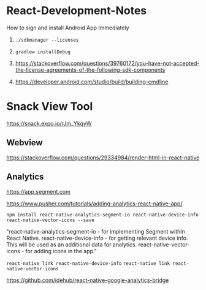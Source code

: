 # React-Development-Notes

How to sign and install Android App Immediately

1. `./sdkmanager --licenses`
2. `gradlew installDebug`



1. https://stackoverflow.com/questions/39760172/you-have-not-accepted-the-license-agreements-of-the-following-sdk-components
2. https://developer.android.com/studio/build/building-cmdline


# Snack View Tool
https://snack.expo.io/rJm_YkqyW

## Webview
https://stackoverflow.com/questions/29334984/render-html-in-react-native

## Analytics
https://app.segment.com

https://www.pusher.com/tutorials/adding-analytics-react-native-app/

`npm install react-native-analytics-segment-io react-native-device-info react-native-vector-icons --save`

"react-native-analytics-segment-io - for implementing Segment within React Native.
react-native-device-info - for getting relevant device info. This will be used as an additional data for analytics.
react-native-vector-icons - for adding icons in the app."

`react-native link react-native-device-info`
`react-native link react-native-vector-icons`


https://github.com/idehub/react-native-google-analytics-bridge
